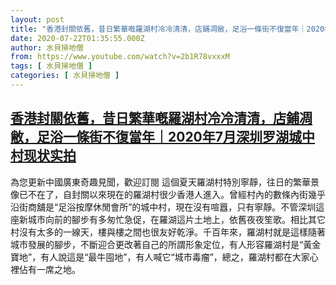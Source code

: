 ```yaml
---
layout: post
title: "香港封關依舊，昔日繁華嘅羅湖村冷冷清清，店鋪凋敝，足浴一條街不復當年｜2020年7月深圳罗湖城中村现状实拍"
date: 2020-07-22T01:35:55.000Z
author: 水貝掃地僧
from: https://www.youtube.com/watch?v=2b1R78vxxxM
tags: [ 水貝掃地僧 ]
categories: [ 水貝掃地僧 ]
---
```

<!--1595381755000-->
[香港封關依舊，昔日繁華嘅羅湖村冷冷清清，店鋪凋敝，足浴一條街不復當年｜2020年7月深圳罗湖城中村现状实拍](https://www.youtube.com/watch?v=2b1R78vxxxM)
------

<div>
為您更新中國廣東奇趣見聞，歡迎訂閱 這個夏天羅湖村特別寧靜，往日的繁華景像已不在了，自封關以來現在的羅湖村很少香港人進入。曾經村內的數條內街幾乎沿街商舖是“足浴按摩休閒會所”的城中村，現在沒有喧囂，只有寧靜。不管深圳這座新城市向前的腳步有多匆忙急促，在羅湖這片土地上，依舊夜夜笙歌。相比其它村沒有太多的一線天，樓與樓之間也很友好乾淨。千百年來，羅湖村就是這樣隨著城市發展的腳步，不斷迎合更改著自己的所謂形象定位，有人形容羅湖村是“黃金寶地”，有人說這是“最牛囤地”，有人喊它“城市毒瘤”，總之，羅湖村都在大家心裡佔有一席之地。
</div>
